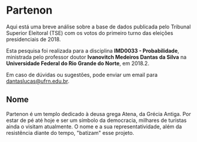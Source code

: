 # Partenon

Aqui está uma breve análise sobre a base de dados publicada pelo Tribunal Superior Eleitoral (TSE) com os votos do primeiro turno das eleições presidenciais de 2018.

Esta pesquisa foi realizada para a disciplina <b>IMD0033 - Probabilidade</b>, ministrada pelo professor doutor <b>Ivanovitch Medeiros Dantas da Silva</b> na <b>Universidade Federal do Rio Grande do Norte</b>, em 2018.2.

Em caso de dúvidas ou sugestões, pode enviar um email para dantaslucas@ufrn.edu.br.

## Nome

Partenon é um templo dedicado à deusa grega Atena, da Grécia Antiga. Por estar de pé até hoje e ser um símbolo da democracia, milhares de turistas ainda o visitam atualmente. O nome e a sua representatividade, além da resistência diante do tempo, "batizam" esse projeto.
